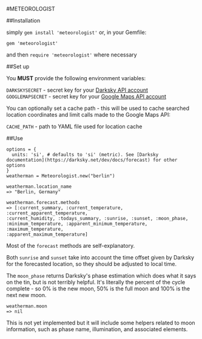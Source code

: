 #METEOROLOGIST

##Installation

simply `gem install 'meteorologist'` or, in your Gemfile:

`gem 'meteorologist'`

and then `require 'meteorologist'` where necessary

##Set up

You **MUST** provide the following environment variables:  

`DARKSKYSECRET`   - secret key for your [Darksky API account](https://darksky.net/dev)  
`GOOGLEMAPSECRET` - secret key for your [Google Maps API account](https://developers.google.com/maps/)

You can optionally set a cache path - this will be used to cache searched
location coordinates and limit calls made to the Google Maps API: 

`CACHE_PATH`      - path to YAML file used for location cache

##Use

```
options = {
  units: 'si', # defaults to 'si' (metric). See [Darksky documentation](https://darksky.net/dev/docs/forecast) for other options  
}
weatherman = Meteorologist.new("berlin")

weatherman.location_name
=> "Berlin, Germany"

weatherman.forecast.methods
=> [:current_summary, :current_temperature, :current_apparent_temperature,
:current_humidity, :todays_summary, :sunrise, :sunset, :moon_phase,
:minimum_temperature, :apparent_minimum_temperature, :maximum_temperature,
:apparent_maximum_temperature]
```

Most of the `forecast` methods are self-explanatory.  

Both `sunrise` and `sunset` take into account the time offset given by Darksky
for the forecasted location, so they should be adjusted to local time.  

The `moon_phase` returns Darksky's phase estimation which does what it says on
the tin, but is not terribly helpful.  It's literally the percent of the cycle
complete - so 0% is the new moon, 50% is the full moon and 100% is the next new
moon.

```
weatherman.moon
=> nil
```

This is not yet implemented but it will include some helpers related to moon
information, such as phase name, illumination, and associated elements.
